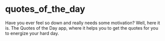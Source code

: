 # quotes_of_the_day

Have you ever feel so down and really needs some motivation? Well, here it is. The Quotes of the Day app, where it helps you to get the quotes for you to energize your hard day.
